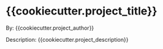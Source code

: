 # {{cookiecutter.project_title}}

By: {{cookiecutter.project_author}}

Description: {{cookiecutter.project_description}}
